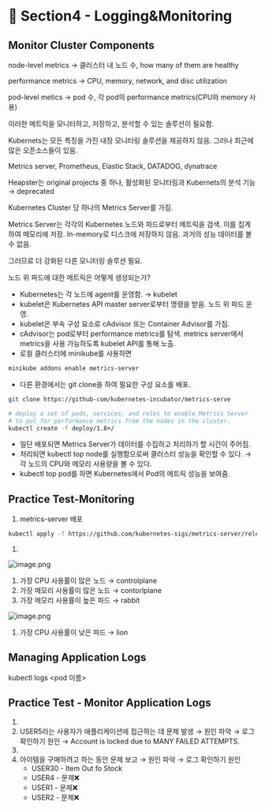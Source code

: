 # 🍨 Section4 - Logging&Monitoring

## Monitor Cluster Components


node-level metrics → 클러스터 내 노드 수, how many of them are healthy


performance metrics → CPU, memory, network, and disc utilization


pod-level  metics → pod 수, 각 pod의 performance metrics(CPU와 memory 사용)


이러한 메트릭을 모니터하고, 저장하고, 분석할 수 있는 솔루션이 필요함.


Kubernets는 모든 특징을 가진 내장 모니터링 솔루션을 제공하지 않음. 그러나 최근에 많은 오픈소스들이 있음.


Metrics server, Prometheus, Elastic Stack, DATADOG, dynatrace


Heapster는 original projects 중 하나, 활성화된 모니터링과 Kubernets의 분석 기능 → deprecated


Kubernetes Cluster 당 하나의 Metrics Server를 가짐.


Metrics Server는 각각의 Kubernetes 노드와 파드로부터 메트릭을 검색. 이를 집계하여 메모리에 저장. In-memory로 디스크에 저장하지 않음. 과거의 성능 데이터를 볼 수 없음.


그러므로 더 강화된 다른 모니터링 솔루션 필요.


노드 위 파드에 대한 메트릭은 어떻게 생성되는가?

- Kubernetes는 각 노드에 agent를 운영함. → kubelet
- kubelet은 Kubernetes API master server로부터 명령을 받음. 노드 위 파드 운영.
- kubelet은 부속 구성 요소로 cAdvisor 또는 Container Advisor를 가짐.
- cAdvisor는 pod로부터 performance metrics를 탐색. metrics server에서 metrics을 사용 가능하도록  kubelet API를 통해 노출.
- 로컬 클러스터에 minikube를 사용하면

```bash
minikube addons enable metrics-server
```

- 다른 환경에서는 git clone을 하여 필요한 구성 요소를 배포.

```bash
git clone https://github-com/kubernetes-incubator/metrics-serve

# deploy a set of pods, services, and roles to enable Metrics Server
# to pul for performance metrics from the nodes in the cluster.
kubectl create -f deploy/1.8+/
```

- 일단 배포되면 Metrics Server가 데이터를 수집하고 처리하기 할 시간이 주어짐.
- 처리되면 kubectl top node를 실행함으로써 클러스터 성능을 확인할 수 있다. → 각 노드의 CPU와 메모리 사용량을 볼 수 있다.
- kubectl top pod를 하면 Kubernetes에서 Pod의 메트릭 성능을 보여줌.

## Practice Test-Monitoring

1. metrics-server 배포

```bash
kubectl apply -f https://github.com/kubernetes-sigs/metrics-server/releases/latest/download/components.yaml
```

1. 

![image.png](https://prod-files-secure.s3.us-west-2.amazonaws.com/b2ea2032-00e9-4883-a13b-cb03cf5b2334/be867e9c-0d47-47a3-971e-146d2c8c7945/image.png?X-Amz-Algorithm=AWS4-HMAC-SHA256&X-Amz-Content-Sha256=UNSIGNED-PAYLOAD&X-Amz-Credential=ASIAZI2LB466Y6MN7T5M%2F20250428%2Fus-west-2%2Fs3%2Faws4_request&X-Amz-Date=20250428T141031Z&X-Amz-Expires=3600&X-Amz-Security-Token=IQoJb3JpZ2luX2VjEN7%2F%2F%2F%2F%2F%2F%2F%2F%2F%2FwEaCXVzLXdlc3QtMiJIMEYCIQDyZ0NJEYeHs6ByMt7bQmGY98QTzyL0uvEXQL%2BHEbYGsAIhALYdK7R4mC%2B6f4XxAgjomG66nqPuAZvm0HyqMMK7ZPPdKv8DCHYQABoMNjM3NDIzMTgzODA1IgxcU98TwCmPJjuhdrYq3APFuCc2EE4H3bY58DzT6b%2FJSQEhy78W5mJBSyvWldyKpkSeXzQNzKIiuIAK2eG4f1dSHy%2FI0%2F5o6jM4fhm1joe1iuJDIr%2FJ18y86Msal8EEP9zpG0bDZWPr8vofzY%2FDaNf0AzMiadS0O5NRWCvXunTgNwPixDA52%2FIvB60sq6WCWXBEzR4WX06dOAcmFeXFI1CewP82a67bY8MriWwGvKxN1mIrhz8yNRLNblR0OBflmlxvEDLsr86q7Ut8CKlf7AfBtzZoUH2bfrXvh9oakiEFiu9ZAY1AMzJMLuJdBxvVJKwXmoxfcYIVrAwogKYc7%2Fao%2F%2B04%2BI%2FyqCn%2F2pEHb7Kf%2BnMtoRZ1yc5I74qrqHy16Asj7999JJHqBd3Z5eRUN7TD%2BcFChvG3GFDGKxIu1Y0AmDjFV8ZWvPJk1gRzq8nCI9MeAmJPiSuY0CDS2pshfhIlEu%2FhG9x4%2Bv1BvXimDsKBC8z9ZiOf8HhFF%2F%2FGe9gY658YuKmps74CDUdY2lEc1JoHC76wQWGCJcWKgN%2B5OMpc1G%2BbX21O12SqdPIGhFnZ85fdmSkgmKO%2BsrL1VDuclhEbghbH3VUBkjz8jlJgf0j%2B19mzciXDUbkOa9%2B2x7lHe8lvkuR0uovtQL3IPzDugr7ABjqkAWOLFVMGaaOVRP75yldr6cx6jhHoNcTOr6cCCsosoZLZw6oxNEE8iaN2Z7lMgnx0wbhx8nA9C93o5yvFtyEKkCc9Ith9W9RLTs8fXdMaeKbwvkDFCAzF5Iz4P1GvpWBheDUkOm1roNe%2FDkHrPi%2BHNuPm7%2BUKGlJCacHDxNvU7PabgKGklykFWWpeWRlXpEJ4LIM5X3euymT7IArm6jQgFB5KehKg&X-Amz-Signature=585f7d592be949536018bee5a81fdc1cbdcd6a2a2595da6719b00216c7ee9b04&X-Amz-SignedHeaders=host&x-id=GetObject)

1. 가장 CPU 사용률이 많은 노드 → controlplane
2. 가장 메모리 사용률이 많은 노드 → contorlplane
3. 가장 메모리 사용률이 높은 파드 → rabbit

![image.png](https://prod-files-secure.s3.us-west-2.amazonaws.com/b2ea2032-00e9-4883-a13b-cb03cf5b2334/a5ad8203-cf78-4c06-9de1-67cb491aedc9/image.png?X-Amz-Algorithm=AWS4-HMAC-SHA256&X-Amz-Content-Sha256=UNSIGNED-PAYLOAD&X-Amz-Credential=ASIAZI2LB466Y6MN7T5M%2F20250428%2Fus-west-2%2Fs3%2Faws4_request&X-Amz-Date=20250428T141031Z&X-Amz-Expires=3600&X-Amz-Security-Token=IQoJb3JpZ2luX2VjEN7%2F%2F%2F%2F%2F%2F%2F%2F%2F%2FwEaCXVzLXdlc3QtMiJIMEYCIQDyZ0NJEYeHs6ByMt7bQmGY98QTzyL0uvEXQL%2BHEbYGsAIhALYdK7R4mC%2B6f4XxAgjomG66nqPuAZvm0HyqMMK7ZPPdKv8DCHYQABoMNjM3NDIzMTgzODA1IgxcU98TwCmPJjuhdrYq3APFuCc2EE4H3bY58DzT6b%2FJSQEhy78W5mJBSyvWldyKpkSeXzQNzKIiuIAK2eG4f1dSHy%2FI0%2F5o6jM4fhm1joe1iuJDIr%2FJ18y86Msal8EEP9zpG0bDZWPr8vofzY%2FDaNf0AzMiadS0O5NRWCvXunTgNwPixDA52%2FIvB60sq6WCWXBEzR4WX06dOAcmFeXFI1CewP82a67bY8MriWwGvKxN1mIrhz8yNRLNblR0OBflmlxvEDLsr86q7Ut8CKlf7AfBtzZoUH2bfrXvh9oakiEFiu9ZAY1AMzJMLuJdBxvVJKwXmoxfcYIVrAwogKYc7%2Fao%2F%2B04%2BI%2FyqCn%2F2pEHb7Kf%2BnMtoRZ1yc5I74qrqHy16Asj7999JJHqBd3Z5eRUN7TD%2BcFChvG3GFDGKxIu1Y0AmDjFV8ZWvPJk1gRzq8nCI9MeAmJPiSuY0CDS2pshfhIlEu%2FhG9x4%2Bv1BvXimDsKBC8z9ZiOf8HhFF%2F%2FGe9gY658YuKmps74CDUdY2lEc1JoHC76wQWGCJcWKgN%2B5OMpc1G%2BbX21O12SqdPIGhFnZ85fdmSkgmKO%2BsrL1VDuclhEbghbH3VUBkjz8jlJgf0j%2B19mzciXDUbkOa9%2B2x7lHe8lvkuR0uovtQL3IPzDugr7ABjqkAWOLFVMGaaOVRP75yldr6cx6jhHoNcTOr6cCCsosoZLZw6oxNEE8iaN2Z7lMgnx0wbhx8nA9C93o5yvFtyEKkCc9Ith9W9RLTs8fXdMaeKbwvkDFCAzF5Iz4P1GvpWBheDUkOm1roNe%2FDkHrPi%2BHNuPm7%2BUKGlJCacHDxNvU7PabgKGklykFWWpeWRlXpEJ4LIM5X3euymT7IArm6jQgFB5KehKg&X-Amz-Signature=2c03e014b996554f01bdcb4d113e8330e37aafa9b8354350e8325174a3ef7a7d&X-Amz-SignedHeaders=host&x-id=GetObject)

1. 가장 CPU 사용률이 낮은 파드 → lion

## Managing Application Logs


kubectl logs <pod 이름>


## Practice Test - Monitor Application Logs

1. 
2. USER5라는 사용자가 애플리케이션에 접근하는 데 문제 발생 → 원인 파악 → 로그 확인하기
원인 → Account is locked due to MANY FAILED ATTEMPTS.
3. 
4. 아이템을 구매하려고 하는 동안 문제 보고 → 원인 파악 → 로그 확인하기
원인
    - USER30 - Item Out fo Stock
    - USER4 - 문제❌
    - USER1 - 문제❌
    - USER2 - 문제❌
